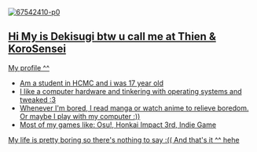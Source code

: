<a href="https://ibb.co/378Dxph"><img src="https://i.ibb.co/nbVHX7k/67542410-p0.jpg" alt="67542410-p0" border="0">

## Hi My is Dekisugi btw u call me at Thien & KoroSensei

My profile ^^

+ Am a student in HCMC and i was 17 year old
+ I like a computer hardware and tinkering with operating systems and tweaked :3
+ Whenever I'm bored, I read manga or watch anime to relieve boredom. Or maybe I play with my computer :))
+ Most of my games like: Osu!, Honkai Impact 3rd, Indie Game


My life is pretty boring so there's nothing to say :((
And that's it ^^ hehe
